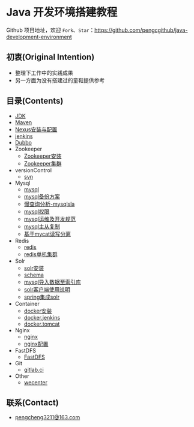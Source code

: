 # Java 开发环境搭建教程

Github 项目地址，欢迎 `Fork`、`Star`：<https://github.com/pengcgithub/java-development-environment>

## 初衷(Original Intention)

- 整理下工作中的实践成果
- 另一方面为没有搭建过的童鞋提供参考

## 目录(Contents)

- [JDK](jdk.md)
- [Maven](maven.md)
- [Nexus安装与配置](nexus.md)
- [jenkins](jenkins.md)
- [Dubbo](dubbo.md)
- Zookeeper
	- [Zookeeper安装](zookeeper/zookeeper.md)
	- [Zookeeper集群](zookeeper/zookeeper集群.md)
- versionControl
	- [svn](svn.md)
- Mysql
	- [mysql](mysql/mysql安装.md)
	- [mysql备份方案](mysql/mysql备份.md)
	- [慢查询分析-mysqlsla](mysql/mysqlsla.md)
	- [mysql权限](mysql/mysql权限.md)
	- [mysql运维及开发规范](mysql/mysql运维及开发规范.md)
	- [mysql主从复制](mysql/mysql主从复制.md)
	- [基于mycat读写分离](mysql/mycat.md)
- Redis
	- [redis](redis/redis安装.md)
	- [redis单机集群](redis/redis单机集群.md)
- Solr
	- [solr安装](solr/solr安装.md)
	- [schema](solr/schema.md)
	- [mysql导入数据至索引库](solr/数据导入.md)
	- [solr客户端使用说明](solr/solr客户端.md)
	- [spring集成solr](solr/spring集成solr.md)
- Container
	- [docker安装](docker/docker安装.md)
	- [docker.jenkins](docker/docker.jenkins.md)
	- [docker.tomcat](docker/docker.tomcat.md)
- Nginx
	- [nginx](nginx/nginx.md)
	- [nginx配置](nginx/nginx配置.md)
- FastDFS
	- [FastDFS](fastDFS/fastdfs.md)
- Git
	- [gitlab.ci](git/gitlab.ci.md)
- Other
	- [wecenter](wecenter.md)

## 联系(Contact)

- [pengcheng3211@163.com](https://github.com/pengcgithub)

